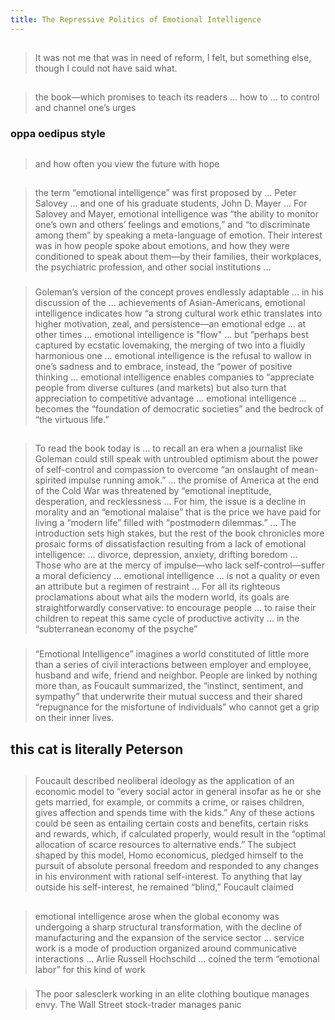 ```yaml
---
title: The Repressive Politics of Emotional Intelligence
---
```


##
> It was not me that was in need of reform, I felt, but something else, though I could not have said what.
##
> the book—which promises to teach its readers ... how to ... to control and channel one’s urges
### oppa oedipus style
##
> and how often you view the future with hope
## 
> the term “emotional intelligence” was first proposed by ... Peter Salovey ... and one of his graduate students, John D. Mayer ... For Salovey and Mayer, emotional intelligence was “the ability to monitor one’s own and others’ feelings and emotions,” and “to discriminate among them” by speaking a meta-language of emotion. Their interest was in how people spoke about emotions, and how they were conditioned to speak about them—by their families, their workplaces, the psychiatric profession, and other social institutions ...
### 
> Goleman’s version of the concept proves endlessly adaptable ... in his discussion of the ... achievements of Asian-Americans, emotional intelligence indicates how “a strong cultural work ethic translates into higher motivation, zeal, and persistence—an emotional edge ... at other times ... emotional intelligence is "flow" ... but “perhaps best captured by ecstatic lovemaking, the merging of two into a fluidly harmonious one ... emotional intelligence is the refusal to wallow in one’s sadness and to embrace, instead, the “power of positive thinking ... emotional intelligence enables companies to “appreciate people from diverse cultures (and markets) but also turn that appreciation to competitive advantage ... emotional intelligence ... becomes the “foundation of democratic societies” and the bedrock of “the virtuous life.”
##
> To read the book today is ... to recall an era when a journalist like Goleman could still speak with untroubled optimism about the power of self-control and compassion to overcome “an onslaught of mean-spirited impulse running amok.” ... the promise of America at the end of the Cold War was threatened by “emotional ineptitude, desperation, and recklessness ... For him, the issue is a decline in morality and an “emotional malaise” that is the price we have paid for living a “modern life” filled with “postmodern dilemmas.” ... The introduction sets high stakes, but the rest of the book chronicles more prosaic forms of dissatisfaction resulting from a lack of emotional intelligence: ... divorce, depression, anxiety, drifting boredom ... Those who are at the mercy of impulse—who lack self-control—suffer a moral deficiency ... emotional intelligence ... is not a quality or even an attribute but a regimen of restraint ... For all its righteous proclamations about what ails the modern world, its goals are straightforwardly conservative: to encourage people ... to raise their children to repeat this same cycle of productive activity ... in the “subterranean economy of the psyche”
### 
> “Emotional Intelligence” imagines a world constituted of little more than a series of civil interactions between employer and employee, husband and wife, friend and neighbor. People are linked by nothing more than, as Foucault summarized, the “instinct, sentiment, and sympathy” that underwrite their mutual success and their shared “repugnance for the misfortune of individuals” who cannot get a grip on their inner lives.
## this cat is literally Peterson
## 
> Foucault described neoliberal ideology as the application of an economic model to “every social actor in general insofar as he or she gets married, for example, or commits a crime, or raises children, gives affection and spends time with the kids.” Any of these actions could be seen as entailing certain costs and benefits, certain risks and rewards, which, if calculated properly, would result in the “optimal allocation of scarce resources to alternative ends.” The subject shaped by this model, Homo economicus, pledged himself to the pursuit of absolute personal freedom and responded to any changes in his environment with rational self-interest. To anything that lay outside his self-interest, he remained “blind,” Foucault claimed
##
> emotional intelligence arose when the global economy was undergoing a sharp structural transformation, with the decline of manufacturing and the expansion of the service sector ... service work is a mode of production organized around communicative interactions ... Arlie Russell Hochschild ... coined the term “emotional labor” for this kind of work
###
> The poor salesclerk working in an elite clothing boutique manages envy. The Wall Street stock-trader manages panic
###
##
##
##
##
##
##
##
##
##
##
##
##
##
##
##
